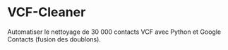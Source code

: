 # VCF-Cleaner
Automatiser le nettoyage de 30 000 contacts VCF avec Python et Google Contacts (fusion des doublons).
